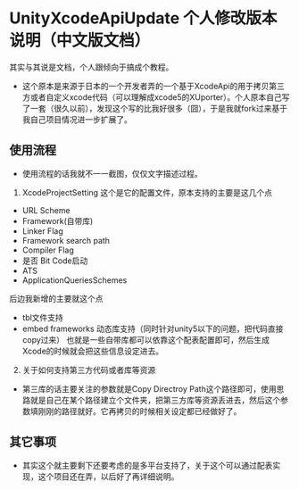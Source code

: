 # UnityXcodeApiUpdate 个人修改版本说明（中文版文档）
其实与其说是文档，个人跟倾向于搞成个教程。
* 这个原本是来源于日本的一个开发者弄的一个基于XcodeApi的用于拷贝第三方或者自定义xcode代码（可以理解成xcode5的XUporter）。个人原本自己写了一套（很久以前），发现这个写的比我好很多（囧），于是我就fork过来基于我自己项目情况进一步扩展了。  

## 使用流程
* 使用流程的话我就不一一截图，仅仅文字描述过程。
1. XcodeProjectSetting 这个是它的配置文件，原本支持的主要是这几个点
* URL Scheme
* Framework(自带库)
* Linker Flag
* Framework search path
* Compiler Flag
* 是否 Bit Code启动
* ATS
* ApplicationQueriesSchemes

后边我新增的主要就这个点
* tbl文件支持
* embed frameworks 动态库支持（同时针对unity5以下的问题，把代码直接copy过来）
也就是一些自带库都可以依靠这个配表配置即可，然后生成Xcode的时候就会把这些信息设定进去。

2. 关于如何支持第三方代码或者库等资源
* 第三库的话主要关注的参数就是Copy Directroy Path这个路径即可，使用思路就是自己在某个路径建立个文件夹，把第三方库等资源丢进去，然后这个参数填刚刚的路径就好。它再拷贝的时候相关设定都已经做好了。

## 其它事项
* 其实这个就主要剩下还要考虑的是多平台支持了，关于这个可以通过配表实现，这个项目还在弄，以后好了再详细说明。
